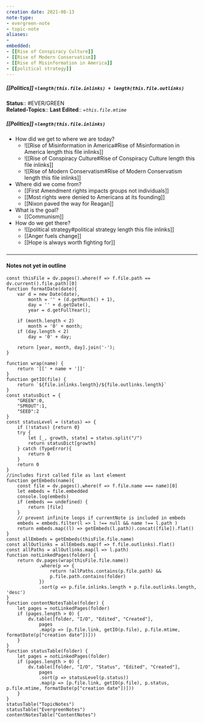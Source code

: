 ```yaml
---
creation date: 2021-08-13
note-type: 
- evergreen-note
- topic-note
aliases:
- 
embedded:
- [[Rise of Conspiracy Culture]]
- [[Rise of Modern Conservatism]]
- [[Rise of Misinformation in America]]
- [[political strategy]]
---
```

 
##### [[Politics]] `=length(this.file.inlinks) + length(this.file.outlinks)`



**Status**:: #EVER/GREEN  
**Related-Topics**:: 
**Last Edited**:: *`=this.file.mtime`*
##### [[Politics]] `=length(this.file.inlinks)` 
- How did we get to where we are today?
	- ![[Rise of Misinformation in America#Rise of Misinformation in America length this file inlinks]]
	- ![[Rise of Conspiracy Culture#Rise of Conspiracy Culture length this file inlinks]]
	- ![[Rise of Modern Conservatism#Rise of Modern Conservatism length this file inlinks]]
- Where did we come from?
	- [[First Amendment rights impacts groups not individuals]]
	- [[Most rights were denied to Americans at its founding]]
	- [[Nixon paved the way for Reagan]]
- What is the goal?
	- [[Communism]]
- How do we get there?
	- ![[political strategy#political strategy length this file inlinks]]
	- [[Anger fuels change]]
	- [[Hope is always worth fighting for]]

### <hr class="dataviews"/>

#### Notes not yet in outline
```dataviewjs
const thisFile = dv.pages().where(f => f.file.path == dv.current().file.path)[0]
function formatDate(date){
	var d = new Date(date),
		month = '' + (d.getMonth() + 1),
		day = '' + d.getDate(),
		year = d.getFullYear();

	if (month.length < 2) 
		month = '0' + month;
	if (day.length < 2) 
		day = '0' + day;

	return [year, month, day].join('-');
}

function wrap(name) {
	return '[[' + name + ']]'
}
function getIO(file) {
	return `${file.inlinks.length}/${file.outlinks.length}`
}
const statusDict = {
	"GREEN":0,
	"SPROUT":1,
	"SEED":2
}
const statusLevel = (status) => {
	if (!status) {return 0}
	try {
		let [_, growth, state] = status.split("/")
		return statusDict[growth]
	} catch (TypeError){
		return 0
	}
	return 0
}
//includes first called file as last element
function getEmbeds(name){
	const file = dv.pages().where(f => f.file.name === name)[0]
	let embeds = file.embedded
	console.log(embeds)
	if (embeds == undefined) {
		return [file]
	}
	// prevent infinite loops if currentNote is included in embeds
	embeds = embeds.filter(l => l !== null && name !== l.path )
	return embeds.map((l) => getEmbeds(l.path)).concat([file]).flat()
}
const allEmbeds = getEmbeds(thisFile.file.name)
const allOutlinks = allEmbeds.map(f => f.file.outlinks).flat()
const allPaths = allOutlinks.map(l => l.path)
function notLinkedPages(folder) {
	return dv.pages(wrap(thisFile.file.name))
			.where(p => {
				return !allPaths.contains(p.file.path) && 
				p.file.path.contains(folder) 
			})
			.sort(p => p.file.inlinks.length + p.file.outlinks.length, 'desc')
}
function contentNotesTable(folder) {
	let pages = notLinkedPages(folder)
	if (pages.length > 0) {
		dv.table([folder, "I/O", "Edited", "Created"], 
			pages
			.map(p => [p.file.link, getIO(p.file), p.file.mtime, formatDate(p["creation date"])]))
	}
}
function statusTable(folder) {
	let pages = notLinkedPages(folder)
	if (pages.length > 0) {
		dv.table([folder, "I/O", "Status", "Edited", "Created"], 
			pages
			.sort(p => statusLevel(p.status))
			.map(p => [p.file.link, getIO(p.file), p.status, p.file.mtime, formatDate(p["creation date"])]))
	}
}
statusTable("TopicNotes")
statusTable("EvergreenNotes")
contentNotesTable("ContentNotes")
```


